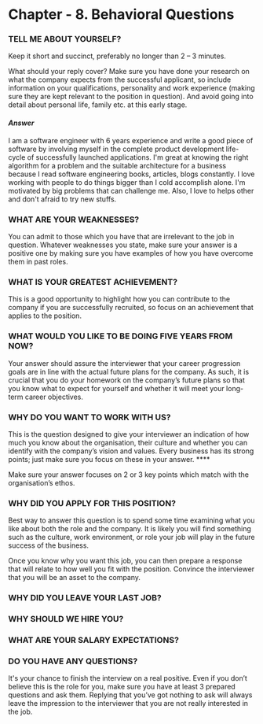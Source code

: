 # Chapter - 8. Behavioral Questions

### **TELL ME ABOUT YOURSELF?**

Keep it short and succinct, preferably no longer than 2 – 3 minutes.

What should your reply cover?  Make sure you have done your research on what the company expects from the successful applicant, so include information on your qualifications, personality and work experience \(making sure they are kept relevant to the position in question\). And avoid going into detail about personal life, family etc. at this early stage.

#### _Answer_

I am a software engineer with 6 years experience and write a good piece of software by involving myself in the complete product development life-cycle of successfully launched applications. I'm great at knowing the right algorithm for a problem and the suitable architecture for a business because I read software engineering books, articles, blogs constantly. I love working with people to do things bigger than I cold accomplish alone. I'm motivated by big problems that can challenge me. Also, I love to helps other and don't afraid to try new stuffs.

### **WHAT ARE YOUR WEAKNESSES?**

You can admit to those which you have that are irrelevant to the job in question. Whatever weaknesses you state, make sure your answer is a positive one by making sure you have examples of how you have overcome them in past roles.

### **WHAT IS YOUR GREATEST ACHIEVEMENT?**

This is a good opportunity to highlight how you can contribute to the company if you are successfully recruited, so focus on an achievement that applies to the position.

### **WHAT WOULD YOU LIKE TO BE DOING FIVE YEARS FROM NOW?**

Your answer should assure the interviewer that your career progression goals are in line with the actual future plans for the company. As such, it is crucial that you do your homework on the company’s future plans so that you know what to expect for yourself and whether it will meet your long-term career objectives.



### **WHY DO YOU WANT TO WORK WITH US?**

This is the question designed to give your interviewer an indication of how much you know about the organisation, their culture and whether you can identify with the company’s vision and values. Every business has its strong points; just make sure you focus on these in your answer. ****

Make sure your answer focuses on 2 or 3 key points which match with the organisation’s ethos.

### **WHY DID YOU APPLY FOR THIS POSITION?**

Best way to answer this question is to spend some time examining what you like about both the role and the company. It is likely you will find something such as the culture, work environment, or role your job will play in the future success of the business.

Once you know why you want this job, you can then prepare a response that will relate to how well you fit with the position. Convince the interviewer that you will be an asset to the company.

### **WHY DID YOU LEAVE YOUR LAST JOB?**

### **WHY SHOULD WE HIRE YOU?**

### **WHAT ARE YOUR SALARY EXPECTATIONS?**

### **DO YOU HAVE ANY QUESTIONS?**

It's your chance to finish the interview on a real positive. Even if you don’t believe this is the role for you, make sure you have at least 3 prepared questions and ask them. Replying that you’ve got nothing to ask will always leave the impression to the interviewer that you are not really interested in the job.



